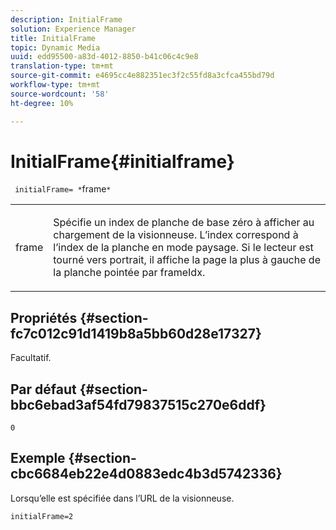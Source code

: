 ```yaml
---
description: InitialFrame
solution: Experience Manager
title: InitialFrame
topic: Dynamic Media
uuid: edd95500-a83d-4012-8850-b41c06c4c9e8
translation-type: tm+mt
source-git-commit: e4695cc4e882351ec3f2c55fd8a3cfca455bd79d
workflow-type: tm+mt
source-wordcount: '58'
ht-degree: 10%

---
```



# InitialFrame{#initialframe}

` initialFrame= *`frame`*`

<table id="table_06B5F795889E402FB6BCEA4D882E1422"> 
 <tbody> 
  <tr> 
   <td colname="col1"> <p> <span class="codeph"><span class="varname"> frame</span></span> </p> </td> 
   <td colname="col2"> <p> Spécifie un index de planche de base zéro à afficher au chargement de la visionneuse. L’index correspond à l’index de la planche en mode paysage. Si le lecteur est tourné vers portrait, il affiche la page la plus à gauche de la planche pointée par <span class="codeph"> frameIdx</span>. </p> </td> 
  </tr> 
 </tbody> 
</table>

## Propriétés {#section-fc7c012c91d1419b8a5bb60d28e17327}

Facultatif.

## Par défaut {#section-bbc6ebad3af54fd79837515c270e6ddf}

`0`

## Exemple {#section-cbc6684eb22e4d0883edc4b3d5742336}

Lorsqu’elle est spécifiée dans l’URL de la visionneuse.

```
initialFrame=2
```

